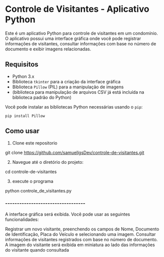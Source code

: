 # Controle de Visitantes - Aplicativo Python
Este é um aplicativo Python para controle de visitantes em um condomínio. O aplicativo possui uma interface gráfica onde você pode registrar informações de visitantes, consultar informações com base no número de documento e exibir imagens relacionadas.

## Requisitos
- Python 3.x
- Biblioteca `tkinter` para a criação da interface gráfica
- Biblioteca `Pillow` (PIL) para a manipulação de imagens
- (biblioteca para manipulação de arquivos CSV já está incluída na biblioteca padrão do Python)

Você pode instalar as bibliotecas Python necessárias usando o `pip`:

`pip install Pillow`

## Como usar

1. Clone este repositorio

git clone https://github.com/samuellgsDev/controle-de-visitantes.git

2. Navegue até o diretório do projeto:

cd controle-de-visitantes

3. execute o programa

python controle_de_visitantes.py

### ----------------------------------
A interface gráfica será exibida. Você pode usar as seguintes funcionalidades:

Registrar um novo visitante, preenchendo os campos de Nome, Documento de Identificação, Placa do Veículo e selecionando uma imagem.
Consultar informações de visitantes registrados com base no número de documento.
A imagem do visitante será exibida em miniatura ao lado das informações do visitante quando consultada